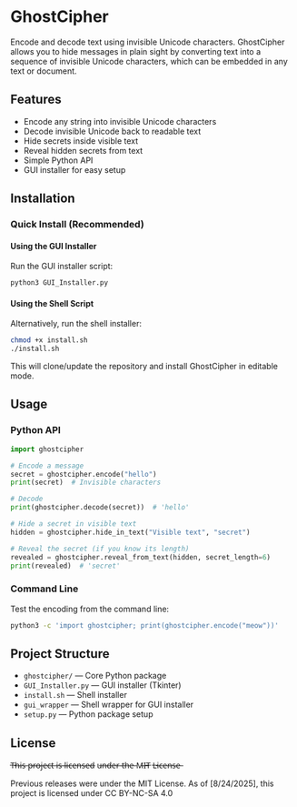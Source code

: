 # GhostCipher

Encode and decode text using invisible Unicode characters. GhostCipher allows you to hide messages in plain sight by converting text into a sequence of invisible Unicode characters, which can be embedded in any text or document.

## Features
- Encode any string into invisible Unicode characters
- Decode invisible Unicode back to readable text
- Hide secrets inside visible text
- Reveal hidden secrets from text
- Simple Python API
- GUI installer for easy setup

## Installation

### Quick Install (Recommended)

#### Using the GUI Installer
Run the GUI installer script:

```sh
python3 GUI_Installer.py
```

#### Using the Shell Script
Alternatively, run the shell installer:

```sh
chmod +x install.sh
./install.sh
```

This will clone/update the repository and install GhostCipher in editable mode.

## Usage

### Python API

```python
import ghostcipher

# Encode a message
secret = ghostcipher.encode("hello")
print(secret)  # Invisible characters

# Decode
print(ghostcipher.decode(secret))  # 'hello'

# Hide a secret in visible text
hidden = ghostcipher.hide_in_text("Visible text", "secret")

# Reveal the secret (if you know its length)
revealed = ghostcipher.reveal_from_text(hidden, secret_length=6)
print(revealed)  # 'secret'
```

### Command Line
Test the encoding from the command line:

```sh
python3 -c 'import ghostcipher; print(ghostcipher.encode("meow"))'
```

## Project Structure

- `ghostcipher/` — Core Python package
- `GUI_Installer.py` — GUI installer (Tkinter)
- `install.sh` — Shell installer
- `gui_wrapper` — Shell wrapper for GUI installer
- `setup.py` — Python package setup

## License

T̶h̶i̶s̶ p̶r̶o̶j̶e̶c̶t̶ i̶s̶ l̶i̶c̶e̶n̶s̶e̶d̶ u̶n̶d̶e̶r̶ t̶h̶e̶ M̶I̶T̶ L̶i̶c̶e̶n̶s̶e̶

Previous releases were under the MIT License. As of [8/24/2025], this project is licensed under CC BY-NC-SA 4.0
